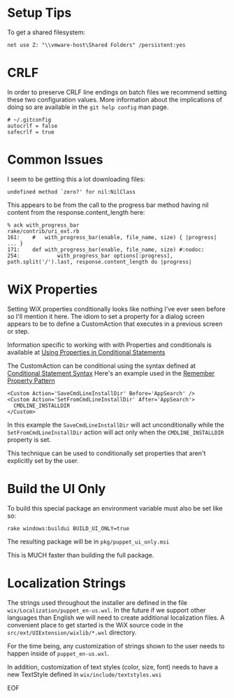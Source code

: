# Setup Tips #

To get a shared filesystem:

    net use Z: "\\vmware-host\Shared Folders" /persistent:yes

# CRLF #

In order to preserve CRLF line endings on batch files we recommend setting
these two configuration values.  More information about the implications of
doing so are available in the `git help config` man page.

    # ~/.gitconfig
    autocrlf = false
    safecrlf = true

# Common Issues #

I seem to be getting this a lot downloading files:

    undefined method `zero?' for nil:NilClass

This appears to be from the call to the progress bar method having nil content
from the response.content\_length here:

    % ack with_progress_bar
    rake/contrib/uri_ext.rb
    161:    #   with_progress_bar(enable, file_name, size) { |progress| ... }
    171:    def with_progress_bar(enable, file_name, size) #:nodoc:
    254:            with_progress_bar options[:progress], path.split('/').last, response.content_length do |progress|

# WiX Properties #

Setting WiX properties conditionally looks like nothing I've ever seen before
so I'll mention it here.  The idiom to set a property for a dialog screen
appears to be to define a CustomAction that executes in a previous screen or
step.

Information specific to working with with Properties and conditionals is
available at [Using Properties in Conditional
Statements](http://msdn.microsoft.com/en-us/library/aa372435.aspx)

The CustomAction can be conditional using the syntax defined at [Conditional
Statement Syntax](http://msdn.microsoft.com/en-us/library/aa368012.aspx)
Here's an example used in the [Remember Property
Pattern](http://robmensching.com/blog/posts/2010/5/2/The-WiX-toolsets-Remember-Property-pattern)

    <Custom Action='SaveCmdLineInstallDir' Before='AppSearch' />
    <Custom Action='SetFromCmdLineInstallDir' After='AppSearch'>
      CMDLINE_INSTALLDIR
    </Custom>

In this example the `SaveCmdLineInstallDir` will act unconditionally while the
`SetFromCmdLineInstallDir` action will act only when the `CMDLINE_INSTALLDIR`
property is set.

This technique can be used to conditionally set properties that aren't
explicitly set by the user.

# Build the UI Only #

To build this special package an environment variable must also be set
like so:

    rake windows:buildui BUILD_UI_ONLY=true

The resulting package will be in `pkg/puppet_ui_only.msi`

This is MUCH faster than building the full package.

# Localization Strings #

The strings used throughout the installer are defined in the file
`wix/Localization/puppet_en-us.wxl`.  In the future if we support other
languages than English we will need to create additional localization files.  A
convenient place to get started is the WiX source code in the
`src/ext/UIExtension/wixlib/*.wxl` directory.

For the time being, any customization of strings shown to the user needs to
happen inside of `puppet_en-us.wxl`.

In addition, customization of text styles (color, size, font) needs to have a
new TextStyle defined in `wix/include/textstyles.wxi`

EOF
